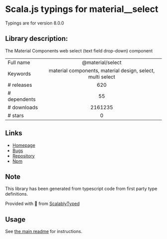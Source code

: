 
# Scala.js typings for material__select

Typings are for version 8.0.0

## Library description:
The Material Components web select (text field drop-down) component

|                    |                 |
| ------------------ | :-------------: |
| Full name          | @material/select |
| Keywords           | material components, material design, select, multi select |
| # releases         | 620 |
| # dependents       | 55 |
| # downloads        | 2161235 |
| # stars            | 0 |

## Links
- [Homepage](https://github.com/material-components/material-components-web#readme)
- [Bugs](https://github.com/material-components/material-components-web/issues)
- [Repository](https://github.com/material-components/material-components-web)
- [Npm](https://www.npmjs.com/package/%40material%2Fselect)
    


## Note
This library has been generated from typescript code from first party type definitions.

Provided with :purple_heart: from [ScalablyTyped](https://github.com/oyvindberg/ScalablyTyped)

## Usage
See [the main readme](../../readme.md) for instructions.


